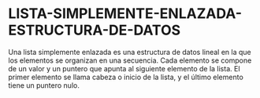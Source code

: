 # LISTA-SIMPLEMENTE-ENLAZADA-ESTRUCTURA-DE-DATOS
Una lista simplemente enlazada es una estructura de datos lineal en la que los elementos se organizan en una secuencia. Cada elemento se compone de un valor y un puntero que apunta al siguiente elemento de la lista. El primer elemento se llama cabeza o inicio de la lista, y el último elemento tiene un puntero nulo.
